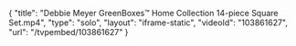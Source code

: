 {
    "title": "Debbie Meyer GreenBoxes&trade; Home Collection 14-piece Square Set.mp4",
    "type": "solo",
    "layout": "iframe-static",
    "videoId": "103861627",
    "url": "\/tvpembed\/103861627"
}